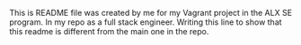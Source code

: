 This is README file was created by me for my Vagrant project in the ALX SE program.
In my repo as a full stack engineer.
Writing this line to show that this readme is different from the main one in the repo.
